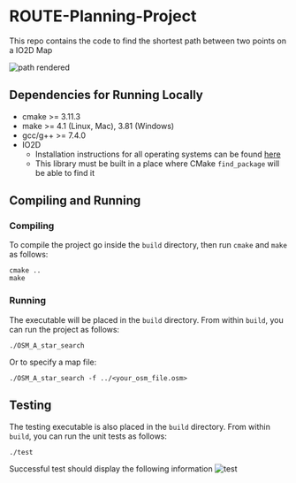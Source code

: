 # ROUTE-Planning-Project
This repo contains the code to find the shortest path between two points on a IO2D Map

![path rendered](https://user-images.githubusercontent.com/30718789/187646240-88770878-5fd0-4603-b6d2-27a05351f688.png)

## Dependencies for Running Locally
* cmake >= 3.11.3
* make >= 4.1 (Linux, Mac), 3.81 (Windows)
* gcc/g++ >= 7.4.0
* IO2D
  * Installation instructions for all operating systems can be found [here](https://github.com/cpp-io2d/P0267_RefImpl/blob/master/BUILDING.md)
  * This library must be built in a place where CMake `find_package` will be able to find it
  
## Compiling and Running

### Compiling
To compile the project go inside the `build` directory, then run `cmake` and `make` as follows:
```
cmake ..
make
```
### Running
The executable will be placed in the `build` directory. From within `build`, you can run the project as follows:
```
./OSM_A_star_search
```
Or to specify a map file:
```
./OSM_A_star_search -f ../<your_osm_file.osm>
```

## Testing

The testing executable is also placed in the `build` directory. From within `build`, you can run the unit tests as follows:
```
./test
```
Successful test should display the following information
![test](https://user-images.githubusercontent.com/30718789/187648840-3daa4456-efe5-42a0-92fc-c26e444a3a74.PNG)

